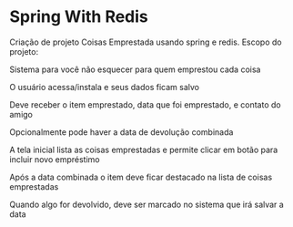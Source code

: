 # Spring With Redis
Criação de projeto Coisas Emprestada usando spring e redis.
Escopo do projeto:

Sistema para você não esquecer para quem emprestou cada coisa

O usuário acessa/instala e seus dados ficam salvo

Deve receber o item emprestado, data que foi emprestado, e contato do amigo

Opcionalmente pode haver a data de devolução combinada

A tela inicial lista as coisas emprestadas e permite clicar em botão para incluir novo empréstimo

Após a data combinada o item deve ficar destacado na lista de coisas emprestadas

Quando algo for devolvido, deve ser marcado no sistema que irá salvar a data
